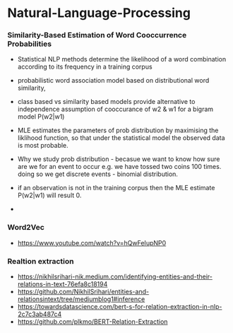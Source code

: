 # Natural-Language-Processing

### Similarity-Based Estimation of Word Cooccurrence Probabilities 
- Statistical NLP
methods determine the likelihood of a word combination according to its
frequency in a training corpus
- probabilistic word association model based on distributional word similarity,
- class based vs similarity based models provide alternative to independence assumption of cooccurance of w2 & w1 for a bigram model P(w2|w1)
- MLE estimates the parameters of prob distribution by maximising the liklihood function, so that under the statistical model the observed data is most probable.
- Why we study prob distribution - becasue we want to know how sure are we for an event to occur
e.g. we have tossed two coins 100 times. doing so we get discrete events - binomial distribution.

- if an observation is not in the training corpus then the MLE estimate P(w2|w1) will result 0.
- 
### Word2Vec
- https://www.youtube.com/watch?v=hQwFeIupNP0

### Realtion extraction
 - https://nikhilsrihari-nik.medium.com/identifying-entities-and-their-relations-in-text-76efa8c18194
 - https://github.com/NikhilSrihari/entities-and-relationsintext/tree/mediumblog1#inference
 - https://towardsdatascience.com/bert-s-for-relation-extraction-in-nlp-2c7c3ab487c4
 - https://github.com/plkmo/BERT-Relation-Extraction

